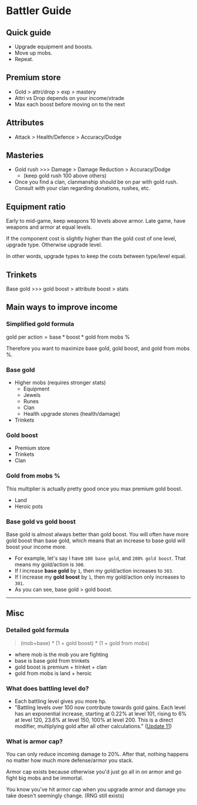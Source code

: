 # Battler Guide

## Quick guide

- Upgrade equipment and boosts.
- Move up mobs.
- Repeat.

## Premium store

- Gold > attri/drop > exp > mastery
- Attri vs Drop depends on your income/xtrade
- Max each boost before moving on to the next

## Attributes

- Attack > Health/Defence > Accuracy/Dodge

## Masteries

- Gold rush >>> Damage > Damage Reduction > Accuracy/Dodge
    - (keep gold rush 100 above others)
- Once you find a clan, clanmanship should be on par with gold rush. Consult with your clan regarding donations, rushes, etc.

## Equipment ratio

Early to mid-game, keep weapons 10 levels above armor. Late game, have weapons and armor at equal levels.

If the component cost is slightly higher than the gold cost of one level, upgrade type. Otherwise upgrade level.

In other words, upgrade types to keep the costs between type/level equal.

## Trinkets

Base gold >>> gold boost > attribute boost > stats

## Main ways to improve income

### Simplified gold formula

$\text{gold per action} = \text{base} * \text{boost} * \text{gold from mobs \%}$

Therefore you want to maximize base gold, gold boost, and gold from mobs \%.

### Base gold

- Higher mobs (requires stronger stats)
    - Equipment
    - Jewels
    - Runes
    - Clan
    - Health upgrade stones (health/damage)
- Trinkets

### Gold boost

- Premium store
- Trinkets
- Clan

### Gold from mobs %

This multiplier is actually pretty good once you max premium gold boost.

- Land
- Heroic pots

### Base gold vs gold boost

Base gold is almost always better than gold boost. You will often have more gold boost than base gold, which means that an increase to base gold will boost your income more.

- For example, let's say I have `100 base gold`, and `200% gold boost`. That means my gold/action is `300`.
- If I increase **base gold** by `1`, then my gold/action increases to `303`.
- If I increase my **gold boost** by `1`, then my gold/action only increases to `301`.
- As you can see, base gold > gold boost.

***

## Misc

### Detailed gold formula

> (mob+base) \* (1 + gold boost) \* (1 + gold from mobs)

- where mob is the mob you are fighting
- base is base gold from trinkets
- gold boost is premium + trinket + clan
- gold from mobs is land + heroic

### What does battling level do?

- Each battling level gives you more hp.
- "Battling levels over 100 now contribute towards gold gains. Each level has an exponential increase, starting at 0.22% at level 101, rising to 6% at level 120, 23.6% at level 150, 100% at level 200. This is a direct modifier, multiplying gold after all other calculations." ([Update 11](patches/patch11.md))

### What is armor cap?

You can only reduce incoming damage to 20%. After that, nothing happens no matter how much more defense/armor you stack.

Armor cap exists because otherwise you'd just go all in on armor and go fight big mobs and be immortal.

You know you've hit armor cap when you upgrade armor and damage you take doesn't seemingly change. (RNG still exists)
